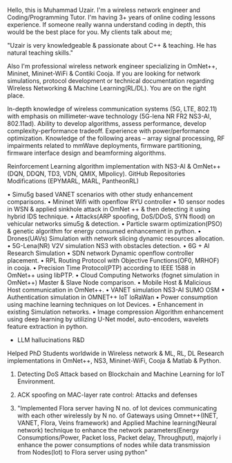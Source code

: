 Hello, this is Muhammad Uzair. I'm a wireless network engineer and Coding/Programming Tutor. I'm having 3+ years of online coding lessons experience. If someone really wanna understand coding in depth, this would be the best place for you. My clients talk about me;

"Uzair is very knowledgeable & passionate about C++ & teaching. He has natural teaching skills."

Also I'm professional wireless network engineer specializing in OmNet++, Mininet, Mininet-WiFi & Contiki Cooja. If you are looking for network simulations, protocol development or technical documentation regarding Wireless Networking & Machine Learning(RL/DL). You are on the right place.

In-depth knowledge of wireless communication systems (5G, LTE, 802.11) with emphasis on millimeter-wave technology (5G-lena NR FR2 NS3-AI, 802.11ad).
Ability to develop algorithms, assess performance, develop complexity-performance tradeoff.
Experience with power/performance optimization.
Knowledge of the following areas – array signal processing, RF impairments related to mmWave deployments, firmware partitioning, firmware interface design and beamforming algorithms.

Reinforcement Learning algorithm implementation with NS3-AI & OmNet++(DQN, DDQN, TD3, VDN, QMIX, Mlpolicy).
GitHub Repositories Modifications (EPYMARL, MARL, PantheonRL)

• Simu5g based VANET scenarios with other study enhancement comparisons.
• Mininet Wifi with openflow RYU controller
• 10 sensor nodes in WSN & applied sinkhole attack in OmNet ++ & then detecting it using hybrid IDS technique.
• Attacks(ARP spoofing, DoS/DDoS, SYN flood) on vehicular networks simu5g & detection.
• Particle swarm optimization(PSO) & genetic algorithm for energy consumed enhancement in python.
• Drones(UAVs) Simulation with network slicing dynamic resources allocation.
• 5G-Lena(NR) V2V simulation NS3 with obstacles detection.
• 6G + AI Research Simulation
• SDN network Dynamic openflow controller placement.
• RPL Routing Protocol with Objective Functions(OF0, MRHOF) in cooja.
• Precision Time Protocol(PTP) according to IEEE 1588 in OmNet++ using libPTP.
• Cloud Computing Networks (fognet simulation in OmNet++) Master & Slave Node comparison.
• Mobile Host & Malicious Host communication in OmNet++.
• VANET simulation NS3-AI SUMO OSM
• Authentication simulation in OMNET++ IoT loRaWan
• Power consumption using machine learning techniques on Iot Devices.
• Enhancement in existing Simulation networks.
• Image compression Algorithm enhancement using deep learning by utilizing U-Net model, auto-encoders, wavelets feature extraction in python.
* LLM hallucinations R&D

Helped PhD Students worldwide in Wireless network & ML, RL, DL Research implementations in OmNet++, NS3, Mininet-WiFi, Cooja & Matlab & Python.

1) Detecting DoS Attack based on Blockchain and Machine Learning for IoT Environment.
2) ACK spoofing on MAC-layer rate control: Attacks and defenses

3) "Implemented Flora server having N no. of Iot devices communicating with each other wirelessly by N no. of Gateways using Omnet++(INET, VANET, Flora, Veins framework) and Applied Machine learning(Neural network) technique to enhance the network parameters(Energy Consumptions/Power, Packet loss, Packet delay, Throughput), majorly i enhance the power consumptions of nodes while data transmission from Nodes(Iot) to Flora server using python"

